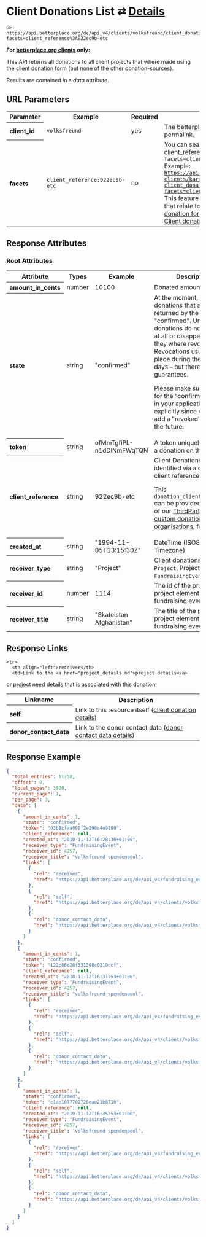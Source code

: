 
# Client Donations List ⇄ [Details](client_donation_details.md)

```Rebol
GET https://api.betterplace.org/de/api_v4/clients/volksfreund/client_donations.json?facets=client_reference%3A922ec9b-etc
```

**For [betterplace.org clients](../README.md#client-api) only:**

This API returns all donations to all client projects that where made using
the client donation form (but none of the other donation-sources).

Results are contained in a *data* attribute.


## URL Parameters

<table>
  <tr>
    <th>Parameter</th>
    <th>Example</th>
    <th>Required</th>
    <th>Description</th>
  </tr>
  <tr>
    <th align="left">client_id</th>
    <td><code>volksfreund</code></td>
    <td>yes</td>
    <td>The betterplace.org-internal client permalink.</td>
  </tr>
  <tr>
    <th align="left">facets</th>
    <td><code>client_reference:922ec9b-etc</code></td>
    <td>no</td>
    <td>You can search for a specific client_reference: <code>?facets=client_reference:54</code>

<br>
Example:
<a href="https://api.betterplace.org/en/api_v4/clients/karmic_minion/client_donations?facets=client_reference:54">
  <code>https://api.betterplace.org/en/api_v4/ clients/karmic_minion/ client_donations?facets=client_reference:54</code>
</a>

<br>
This feature is only used in some cases that relate to the
<a href="../donation_form/third_party_app_donation_form.md">ThirdPartyApp custom donation form for organisations</a>
and the <a href="client_donation_pledges.md">Client donation pledge endpoint</a>.
</td>
  </tr>
</table>


## Response Attributes

### Root Attributes

  <table>
    <tr>
      <th>Attribute</th>
      <th>Types</th>
      <th>Example</th>
      <th>Description</th>
    </tr>
    <tr>
      <th align="left">amount_in_cents</th>
      <td>number</td>
      <td>10100</td>
      <td>Donated amount in cents</td>
    </tr>
    <tr>
      <th align="left">state</th>
      <td>string</td>
      <td>"confirmed"</td>
      <td>At the moment, all donations that are returned by the API are "confirmed".
Unconfirmed donations do not show up at all or disappear after they where revoked.
Revocations usually take place during the first 14 days – but there are no guarantees.

Please make sure to check for the "confirmed" state in your application explicitly since
we might add a "revoked" state in the future.
</td>
    </tr>
    <tr>
      <th align="left">token</th>
      <td>string</td>
      <td>ofMmTgfiPL-n1dDlNmFWqTQN</td>
      <td>A token uniquely identifies a donation on the platform.
</td>
    </tr>
    <tr>
      <th align="left">client_reference</th>
      <td>string</td>
      <td>922ec9b-etc</td>
      <td>Client Donations can be identified via a custom client reference token.

This <code>donation_client_reference</code> can be provided by users of our
<a href="../donation_form/third_party_app_donation_form.md">
ThirdPartyApp custom donation form for organisations</a>, for example.
</td>
    </tr>
    <tr>
      <th align="left">created_at</th>
      <td>string</td>
      <td>"1994-11-05T13:15:30Z"</td>
      <td>DateTime (ISO8601 with Timezone)</td>
    </tr>
    <tr>
      <th align="left">receiver_type</th>
      <td>string</td>
      <td>"Project"</td>
      <td>Client donations may go to <code>Project</code>,
Project <code>Element</code>, <code>FundraisingEvent</code>.
</td>
    </tr>
    <tr>
      <th align="left">receiver_id</th>
      <td>number</td>
      <td>1114</td>
      <td>The id of the project, project element or fundraising event.</td>
    </tr>
    <tr>
      <th align="left">receiver_title</th>
      <td>string</td>
      <td>"Skateistan Afghanistan"</td>
      <td>The title of the project, project element or fundraising event.</td>
    </tr>
  </table>
</table>

## Response Links

<table>
  <tr>
    <th>Linkname</th>
    <th>Description</th>
  </tr>

    <tr>
      <th align="left">receiver</th>
      <td>Link to the <a href="project_details.md">project details</a>
or <a href="need_details.md">project need details</a>
that is associated with this donation.
</td>
    </tr>
    <tr>
      <th align="left">self</th>
      <td>Link to this resource itself
(<a href="client_donation_details.md">client donation details</a>)
</td>
    </tr>
    <tr>
      <th align="left">donor_contact_data</th>
      <td>Link to the donor contact data
(<a href="donor_contact_data_details.md">donor contact data details</a>)
</td>
    </tr>
</table>

## Response Example

```json
{
  "total_entries": 11758,
  "offset": 0,
  "total_pages": 3920,
  "current_page": 1,
  "per_page": 3,
  "data": [
    {
      "amount_in_cents": 1,
      "state": "confirmed",
      "token": "03b8cfaa899f2e298a4e9890",
      "client_reference": null,
      "created_at": "2010-11-12T16:28:36+01:00",
      "receiver_type": "FundraisingEvent",
      "receiver_id": 4257,
      "receiver_title": "volksfreund spendenpool",
      "links": [
        {
          "rel": "receiver",
          "href": "https://api.betterplace.org/de/api_v4/fundraising_events/4257.json"
        },
        {
          "rel": "self",
          "href": "https://api.betterplace.org/de/api_v4/clients/volksfreund/client_donations/03b8cfaa899f2e298a4e9890.json"
        },
        {
          "rel": "donor_contact_data",
          "href": "https://api.betterplace.org/de/api_v4/clients/volksfreund/client_donations/03b8cfaa899f2e298a4e9890/donor_contact_data.json"
        }
      ]
    },
    {
      "amount_in_cents": 1,
      "state": "confirmed",
      "token": "122c86e26f331398c0219dcf",
      "client_reference": null,
      "created_at": "2010-11-12T16:31:53+01:00",
      "receiver_type": "FundraisingEvent",
      "receiver_id": 4257,
      "receiver_title": "volksfreund spendenpool",
      "links": [
        {
          "rel": "receiver",
          "href": "https://api.betterplace.org/de/api_v4/fundraising_events/4257.json"
        },
        {
          "rel": "self",
          "href": "https://api.betterplace.org/de/api_v4/clients/volksfreund/client_donations/122c86e26f331398c0219dcf.json"
        },
        {
          "rel": "donor_contact_data",
          "href": "https://api.betterplace.org/de/api_v4/clients/volksfreund/client_donations/122c86e26f331398c0219dcf/donor_contact_data.json"
        }
      ]
    },
    {
      "amount_in_cents": 1,
      "state": "confirmed",
      "token": "c1ae1077702728eae21b8710",
      "client_reference": null,
      "created_at": "2010-11-12T16:35:53+01:00",
      "receiver_type": "FundraisingEvent",
      "receiver_id": 4257,
      "receiver_title": "volksfreund spendenpool",
      "links": [
        {
          "rel": "receiver",
          "href": "https://api.betterplace.org/de/api_v4/fundraising_events/4257.json"
        },
        {
          "rel": "self",
          "href": "https://api.betterplace.org/de/api_v4/clients/volksfreund/client_donations/c1ae1077702728eae21b8710.json"
        },
        {
          "rel": "donor_contact_data",
          "href": "https://api.betterplace.org/de/api_v4/clients/volksfreund/client_donations/c1ae1077702728eae21b8710/donor_contact_data.json"
        }
      ]
    }
  ]
}
```

